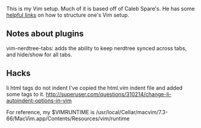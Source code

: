 This is my Vim setup. Much of it is based off of Caleb Spare's. He has some
[helpful links](https://github.com/cespare/vim-config) on how to structure one's Vim setup.

Notes about plugins
------------------

vim-nerdtree-tabs: adds the ability to keep nerdtree synced across tabs, and hide/show for all tabs.

Hacks
-----
li html tags do not indent
I've copied the html.vim indent file and added some tags to it.
http://superuser.com/questions/310214/change-li-autoindent-options-in-vim

For reference, my $VIMRUNTIME is
/usr/local/Cellar/macvim/7.3-66/MacVim.app/Contents/Resources/vim/runtime 
